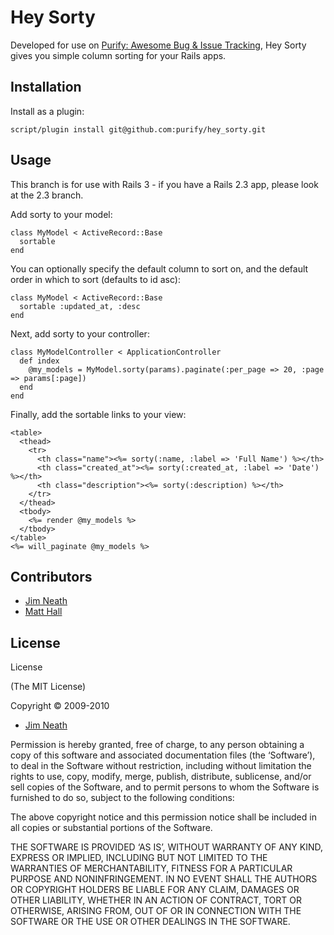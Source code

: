# Hey Sorty

Developed for use on [Purify: Awesome Bug & Issue Tracking][1], Hey Sorty gives you simple column sorting for your Rails apps.

## Installation

Install as a plugin:

    script/plugin install git@github.com:purify/hey_sorty.git

## Usage

This branch is for use with Rails 3 - if you have a Rails 2.3 app, please look at the 2.3 branch.

Add sorty to your model:

    class MyModel < ActiveRecord::Base
      sortable
    end

You can optionally specify the default column to sort on, and the default order in which to sort (defaults to id asc):

    class MyModel < ActiveRecord::Base
      sortable :updated_at, :desc
    end

Next, add sorty to your controller:

    class MyModelController < ApplicationController
      def index
        @my_models = MyModel.sorty(params).paginate(:per_page => 20, :page => params[:page])
      end
    end

Finally, add the sortable links to your view:

    <table>
      <thead>
        <tr>
          <th class="name"><%= sorty(:name, :label => 'Full Name') %></th>
          <th class="created_at"><%= sorty(:created_at, :label => 'Date') %></th>
          <th class="description"><%= sorty(:description) %></th>
        </tr>
      </thead>
      <tbody>
        <%= render @my_models %>
      </tbody>
    </table>
    <%= will_paginate @my_models %>


## Contributors

* [Jim Neath][2]
* [Matt Hall][3]

## License

License

(The MIT License)

Copyright &copy; 2009-2010

* [Jim Neath][2]

Permission is hereby granted, free of charge, to any person obtaining a copy of this software and associated documentation files (the ‘Software’), to deal in the Software without restriction, including without limitation the rights to use, copy, modify, merge, publish, distribute, sublicense, and/or sell copies of the Software, and to permit persons to whom the Software is furnished to do so, subject to the following conditions:

The above copyright notice and this permission notice shall be included in all copies or substantial portions of the Software.

THE SOFTWARE IS PROVIDED ‘AS IS’, WITHOUT WARRANTY OF ANY KIND, EXPRESS OR IMPLIED, INCLUDING BUT NOT LIMITED TO THE WARRANTIES OF MERCHANTABILITY, FITNESS FOR A PARTICULAR PURPOSE AND NONINFRINGEMENT. IN NO EVENT SHALL THE AUTHORS OR COPYRIGHT HOLDERS BE LIABLE FOR ANY CLAIM, DAMAGES OR OTHER LIABILITY, WHETHER IN AN ACTION OF CONTRACT, TORT OR OTHERWISE, ARISING FROM, OUT OF OR IN CONNECTION WITH THE SOFTWARE OR THE USE OR OTHER DEALINGS IN THE SOFTWARE.


[1]:http://purifyapp.com
[2]:http://jimneath.org
[3]:http://codebeef.com